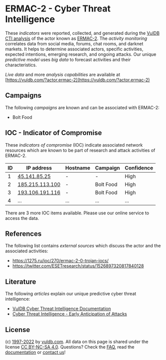 # ERMAC-2 - Cyber Threat Intelligence

These _indicators_ were reported, collected, and generated during the [VulDB CTI analysis](https://vuldb.com/?kb.cti) of the actor known as [ERMAC-2](https://vuldb.com/?actor.ermac-2). The _activity monitoring_ correlates data from social media, forums, chat rooms, and darknet markets. It helps to determine associated actors, specific activities, expected intentions, emerging research, and ongoing attacks. Our unique _predictive model_ uses _big data_ to forecast activities and their characteristics.

_Live data_ and more _analysis capabilities_ are available at [https://vuldb.com/?actor.ermac-2](https://vuldb.com/?actor.ermac-2)

## Campaigns

The following _campaigns_ are known and can be associated with ERMAC-2:

* Bolt Food

## IOC - Indicator of Compromise

These _indicators of compromise_ (IOC) indicate associated network resources which are known to be part of research and attack activities of ERMAC-2.

ID | IP address | Hostname | Campaign | Confidence
-- | ---------- | -------- | -------- | ----------
1 | [45.141.85.25](https://vuldb.com/?ip.45.141.85.25) | - | - | High
2 | [185.215.113.100](https://vuldb.com/?ip.185.215.113.100) | - | Bolt Food | High
3 | [193.106.191.116](https://vuldb.com/?ip.193.106.191.116) | - | Bolt Food | High
4 | ... | ... | ... | ...

There are 3 more IOC items available. Please use our online service to access the data.

## References

The following list contains _external sources_ which discuss the actor and the associated activities:

* https://1275.ru/ioc/270/ermac-2-0-trojan-iocs/
* https://twitter.com/ESETresearch/status/1526897320817840128

## Literature

The following _articles_ explain our unique predictive cyber threat intelligence:

* [VulDB Cyber Threat Intelligence Documentation](https://vuldb.com/?kb.cti)
* [Cyber Threat Intelligence - Early Anticipation of Attacks](https://www.scip.ch/en/?labs.20201022)

## License

(c) [1997-2022](https://vuldb.com/?kb.changelog) by [vuldb.com](https://vuldb.com/?kb.about). All data on this page is shared under the license [CC BY-NC-SA 4.0](https://creativecommons.org/licenses/by-nc-sa/4.0/). Questions? Check the [FAQ](https://vuldb.com/?kb.faq), read the [documentation](https://vuldb.com/?kb) or [contact us](https://vuldb.com/?contact)!
